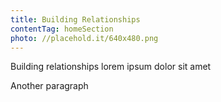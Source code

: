 ```yaml
---
title: Building Relationships
contentTag: homeSection
photo: //placehold.it/640x480.png
---
```


Building relationships lorem ipsum dolor sit amet

Another paragraph
